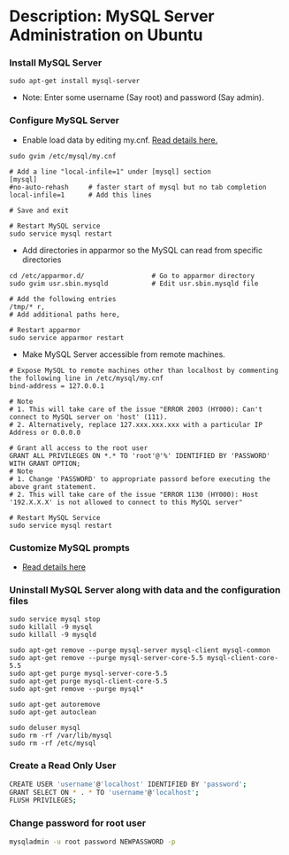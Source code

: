# Description: MySQL Server Administration on Ubuntu

### Install MySQL Server
```
sudo apt-get install mysql-server
```
- Note: Enter some username (Say root) and password (Say admin).

### Configure MySQL Server
- Enable load data by editing my.cnf. [Read details here.](http://stackoverflow.com/questions/10762239/mysql-enable-load-data-local-infile)

```
sudo gvim /etc/mysql/my.cnf

# Add a line "local-infile=1" under [mysql] section
[mysql]
#no-auto-rehash     # faster start of mysql but no tab completion
local-infile=1      # Add this lines

# Save and exit

# Restart MySQL service
sudo service mysql restart
```

- Add directories in apparmor so the MySQL can read from specific directories

```
cd /etc/apparmor.d/                 # Go to apparmor directory
sudo gvim usr.sbin.mysqld           # Edit usr.sbin.mysqld file

# Add the following entries
/tmp/* r,
# Add additional paths here,

# Restart apparmor
sudo service apparmor restart
```

- Make MySQL Server accessible from remote machines.

```
# Expose MySQL to remote machines other than localhost by commenting the following line in /etc/mysql/my.cnf
bind-address = 127.0.0.1

# Note
# 1. This will take care of the issue "ERROR 2003 (HY000): Can't connect to MySQL server on 'host' (111).
# 2. Alternatively, replace 127.xxx.xxx.xxx with a particular IP Address or 0.0.0.0

# Grant all access to the root user
GRANT ALL PRIVILEGES ON *.* TO 'root'@'%' IDENTIFIED BY 'PASSWORD' WITH GRANT OPTION;
# Note
# 1. Change 'PASSWORD' to appropriate passord before executing the above grant statement.
# 2. This will take care of the issue "ERROR 1130 (HY000): Host '192.X.X.X' is not allowed to connect to this MySQL server"

# Restart MySQL Service
sudo service mysql restart
```

### Customize MySQL prompts
- [Read details here](http://www.thegeekstuff.com/2010/02/mysql_ps1-6-examples-to-make-your-mysql-prompt-like-angelina-jolie/)

### Uninstall MySQL Server along with data and the configuration files
```
sudo service mysql stop
sudo killall -9 mysql
sudo killall -9 mysqld

sudo apt-get remove --purge mysql-server mysql-client mysql-common
sudo apt-get remove --purge mysql-server-core-5.5 mysql-client-core-5.5
sudo apt-get purge mysql-server-core-5.5
sudo apt-get purge mysql-client-core-5.5
sudo apt-get remove --purge mysql*

sudo apt-get autoremove
sudo apt-get autoclean

sudo deluser mysql
sudo rm -rf /var/lib/mysql
sudo rm -rf /etc/mysql
```

### Create a Read Only User
```bash
CREATE USER 'username'@'localhost' IDENTIFIED BY 'password';
GRANT SELECT ON * . * TO 'username'@'localhost';
FLUSH PRIVILEGES;
```

### Change password for root user
```bash
mysqladmin -u root password NEWPASSWORD -p
```
